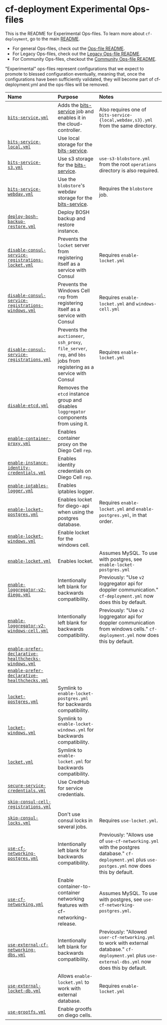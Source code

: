 # cf-deployment Experimental Ops-files

This is the README for Experimental Ops-files. To learn more about `cf-deployment`, go to the main [README](../README.md). 

- For general Ops-files, check out the [Ops-file README](../README.md).
- For Legacy Ops-files, check out the [Legacy Ops-file README](../legacy/README.md).
- For Community Ops-files, checkout the [Community Ops-file README](../community/README.md).

"Experimental" ops-files represent configurations
that we expect to promote to blessed configuration eventually,
meaning that,
once the configurations have been sufficiently validated,
they will become part of cf-deployment.yml
and the ops-files will be removed.

| Name | Purpose | Notes |
|:---  |:---     |:---   |
| [`bits-service.yml`](bits-service.yml) | Adds the [bits-service](https://github.com/cloudfoundry-incubator/bits-service) job and enables it in the cloud-controller. | Also requires one of `bits-service-{local,webdav,s3}.yml` from the same directory. |
| [`bits-service-local.yml`](bits-service-local.yml) | Use local storage for the [bits-service](https://github.com/cloudfoundry-incubator/bits-service). | |
| [`bits-service-s3.yml`](bits-service-s3.yml) | Use s3 storage for the [bits-service](https://github.com/cloudfoundry-incubator/bits-service). | `use-s3-blobstore.yml` from the root `operations` directory is also required. |
| [`bits-service-webdav.yml`](bits-service-webdav.yml) | Use the `blobstore`'s webdav storage for the [bits-service](https://github.com/cloudfoundry-incubator/bits-service). | Requires the `blobstore` job. |
| [`deploy-bosh-backup-restore.yml`](deploy-bosh-backup-restore.yml) | Deploy BOSH backup and restore instance. | |
| [`disable-consul-service-registrations-locket.yml`](disable-consul-service-registrations-locket.yml) | Prevents the `locket` server from registering itself as a service with Consul | Requires `enable-locket.yml` |
| [`disable-consul-service-registrations-windows.yml`](disable-consul-service-registrations-windows.yml) | Prevents the Windows Cell `rep` from registering itself as a service with Consul | Requires `enable-locket.yml` and `windows-cell.yml` |
| [`disable-consul-service-registrations.yml`](disable-consul-service-registrations.yml) | Prevents the `auctioneer`, `ssh_proxy`, `file_server`, `rep`, and `bbs` jobs from registering as a service with Consul | Requires `enable-locket.yml` |
| [`disable-etcd.yml`](disable-etcd.yml) | Removes the `etcd` instance group and disables `loggregator` components from using it. | |
| [`enable-container-proxy.yml`](enable-container-proxy.yml) | Enables container proxy on the Diego Cell `rep`. | |
| [`enable-instance-identity-credentials.yml`](enable-instance-identity-credentials.yml) | Enables identity credentials on Diego Cell `rep`. | |
| [`enable-iptables-logger.yml`](enable-iptables-logger.yml) | Enables iptables logger. | |
| [`enable-locket-postgres.yml`](enable-locket-postgres.yml) | Enables locket for diego-api when using the postgres database. | Requires `enable-locket.yml` and `enable-postgres.yml`, in that order. |
| [`enable-locket-windows.yml`](enable-locket-windows.yml) | Enable locket for the windows cell. | |
| [`enable-locket.yml`](enable-locket.yml) | Enables locket. | Assumes MySQL. To use with postgres, see `enable-locket-postgres.yml` |
| [`enable-loggregator-v2-diego.yml`](enable-loggregator-v2-diego.yml) | Intentionally left blank for backwards compatibility.  | Previously: "Use `v2` loggregator api for doppler communication." `cf-deployment.yml` now does this by default. |
| [`enable-loggregator-v2-windows-cell.yml`](enable-loggregator-v2-windows-cell.yml) |  Intentionally left blank for backwards compatibility. | Previously: "Use `v2` loggregator api for doppler communication from windows cells." `cf-deployment.yml` now does this by default. |
| [`enable-prefer-declarative-healthchecks-windows.yml`](enable-prefer-declarative-healthchecks-windows.yml) | | |
| [`enable-prefer-declarative-healthchecks.yml`](enable-prefer-declarative-healthchecks.yml) | | |
| [`locket-postgres.yml`](locket-postgres.yml) | Symlink to `enable-locket-postgres.yml` for backwards compatibility. | |
| [`locket-windows.yml`](locket-windows.yml) | Symlink to `enable-locket-windows.yml` for backwards compatibility. | |
| [`locket.yml`](locket.yml) | Symlink to `enable-locket.yml` for backwards compatibility. | |
| [`secure-service-credentials.yml`](secure-service-credentials.yml) | Use CredHub for service credentials. | |
| [`skip-consul-cell-registrations.yml`](skip-consul-cell-registrations.yml) | | |
| [`skip-consul-locks.yml`](skip-consul-locks.yml) | Don't use consul locks in several jobs. | Requires `use-locket.yml`. |
| [`use-cf-networking-postgres.yml`](use-cf-networking-postgres.yml) | Intentionally left blank for backwards compatibility. |Previously: "Allows use of `use-cf-networking.yml` with the postgres database." `cf-deployment.yml` plus `use-postges.yml` now does this by default.
| [`use-cf-networking.yml`](use-cf-networking.yml) | Enable container-to-container networking features with cf-networking-release. | Assumes MySQL. To use with postgres, see `use-cf-networking-postgres.yml`. |
| [`use-external-cf-networking-dbs.yml`](use-external-cf-networking-dbs.yml) | Intentionally left blank for backwards compatibility. | Previously: "Allowed `user-cf-networking.yml` to work with external database." `cf-deployment.yml` plus `use-external-dbs.yml` now does this by default.
| [`use-external-locket-db.yml`](use-external-locket-db.yml) | Allows `enable-locket.yml` to work with external database. | Requires `enable-locket.yml` |
| [`use-grootfs.yml`](use-grootfs.yml) | Enable grootfs on diego cells. | |